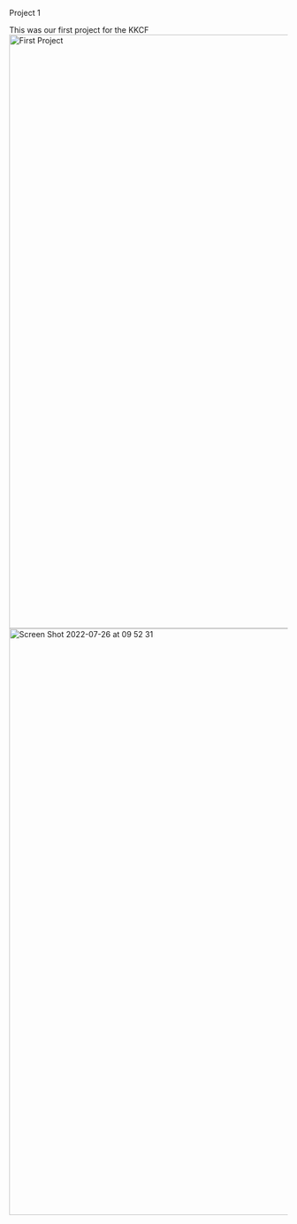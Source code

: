 Project 1

This was our first project for the KKCF<img width="1072" alt="First Project" src="https://user-images.githubusercontent.com/93407223/184670077-1e31976f-84ff-4f2d-bf5c-56182f7d47e3.png">
<img width="1059" alt="Screen Shot 2022-07-26 at 09 52 31" src="https://user-images.githubusercontent.com/93407223/184670199-b2140da8-86d9-429c-b7bd-c7b08b7e1c04.png">
